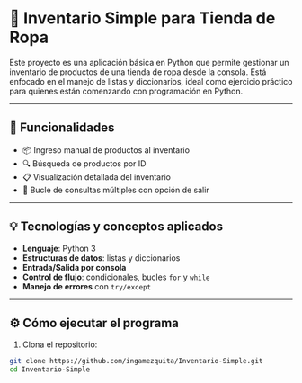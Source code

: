 # 👕 Inventario Simple para Tienda de Ropa

Este proyecto es una aplicación básica en Python que permite gestionar un inventario de productos de una tienda de ropa desde la consola. 
Está enfocado en el manejo de listas y diccionarios, ideal como ejercicio práctico para quienes están comenzando con programación en Python.

---

## 🧩 Funcionalidades

- 📦 Ingreso manual de productos al inventario
- 🔍 Búsqueda de productos por ID
- 📋 Visualización detallada del inventario
- 🔁 Bucle de consultas múltiples con opción de salir

---

## 💡 Tecnologías y conceptos aplicados

- **Lenguaje**: Python 3
- **Estructuras de datos**: listas y diccionarios
- **Entrada/Salida por consola**
- **Control de flujo**: condicionales, bucles `for` y `while`
- **Manejo de errores** con `try/except`

---

## ⚙️ Cómo ejecutar el programa

1. Clona el repositorio:

```bash
git clone https://github.com/ingamezquita/Inventario-Simple.git
cd Inventario-Simple
